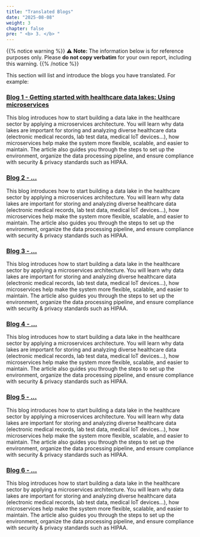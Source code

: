 ```yaml
---
title: "Translated Blogs"
date: "2025-08-08"
weight: 3
chapter: false
pre: " <b> 3. </b> "
---
```


{{% notice warning %}}
⚠️ **Note:** The information below is for reference purposes only. Please **do not copy verbatim** for your own report, including this warning.
{{% /notice %}}

This section will list and introduce the blogs you have translated. For example:

### [Blog 1 - Getting started with healthcare data lakes: Using microservices](3.1-Blog1/)

This blog introduces how to start building a data lake in the healthcare sector by applying a microservices architecture. You will learn why data lakes are important for storing and analyzing diverse healthcare data (electronic medical records, lab test data, medical IoT devices…), how microservices help make the system more flexible, scalable, and easier to maintain. The article also guides you through the steps to set up the environment, organize the data processing pipeline, and ensure compliance with security & privacy standards such as HIPAA.

### [Blog 2 - ...](3.2-Blog2/)

This blog introduces how to start building a data lake in the healthcare sector by applying a microservices architecture. You will learn why data lakes are important for storing and analyzing diverse healthcare data (electronic medical records, lab test data, medical IoT devices…), how microservices help make the system more flexible, scalable, and easier to maintain. The article also guides you through the steps to set up the environment, organize the data processing pipeline, and ensure compliance with security & privacy standards such as HIPAA.

### [Blog 3 - ...](3.3-Blog3/)

This blog introduces how to start building a data lake in the healthcare sector by applying a microservices architecture. You will learn why data lakes are important for storing and analyzing diverse healthcare data (electronic medical records, lab test data, medical IoT devices…), how microservices help make the system more flexible, scalable, and easier to maintain. The article also guides you through the steps to set up the environment, organize the data processing pipeline, and ensure compliance with security & privacy standards such as HIPAA.

### [Blog 4 - ...](3.4-Blog4/)

This blog introduces how to start building a data lake in the healthcare sector by applying a microservices architecture. You will learn why data lakes are important for storing and analyzing diverse healthcare data (electronic medical records, lab test data, medical IoT devices…), how microservices help make the system more flexible, scalable, and easier to maintain. The article also guides you through the steps to set up the environment, organize the data processing pipeline, and ensure compliance with security & privacy standards such as HIPAA.

### [Blog 5 - ...](3.5-Blog5/)

This blog introduces how to start building a data lake in the healthcare sector by applying a microservices architecture. You will learn why data lakes are important for storing and analyzing diverse healthcare data (electronic medical records, lab test data, medical IoT devices…), how microservices help make the system more flexible, scalable, and easier to maintain. The article also guides you through the steps to set up the environment, organize the data processing pipeline, and ensure compliance with security & privacy standards such as HIPAA.

### [Blog 6 - ...](3.6-Blog6/)

This blog introduces how to start building a data lake in the healthcare sector by applying a microservices architecture. You will learn why data lakes are important for storing and analyzing diverse healthcare data (electronic medical records, lab test data, medical IoT devices…), how microservices help make the system more flexible, scalable, and easier to maintain. The article also guides you through the steps to set up the environment, organize the data processing pipeline, and ensure compliance with security & privacy standards such as HIPAA.
